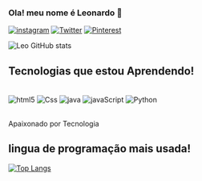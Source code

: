 ### Ola! meu nome é Leonardo 👊

[![instagram](https://img.shields.io/badge/Instagram-E4405F?style=for-the-badge&logo=instagram&logoColor=white)](https://www.instagram.com/leroo__o/)
[![Twitter](https://img.shields.io/badge/Twitter-1DA1F2?style=for-the-badge&logo=twitter&logoColor=white)](https://twitter.com/Leroo_off)
[![Pinterest](https://img.shields.io/badge/Pinterest-%23E60023.svg?&style=for-the-badge&logo=Pinterest&logoColor=white)](https://br.pinterest.com/LeroZinho666/)

![Leo GitHub stats](https://github-readme-stats.vercel.app/api?username=LeonardoPSilva1&show_icons=true&theme=synthwave)
 
  ## Tecnologias que estou Aprendendo!

  <div style="display: inline_block"><br/>
    <img align="center" alt="html5" src="https://img.shields.io/badge/HTML5-E34F26?style=for-the-badge&logo=html5&logoColor=white">
    <img align="center" alt="Css" src="https://img.shields.io/badge/CSS3-1572B6?style=for-the-badge&logo=css3&logoColor=white">
     <img align="center" alt="java" src="https://img.shields.io/badge/Java-ED8B00?style=for-the-badge&logo=java&logoColor=white">
     <img align="center" alt="javaScript" src="https://img.shields.io/badge/JavaScript-F7DF1E?style=for-the-badge&logo=javascript&logoColor=black">
     <img align="center" alt="Python" src="https://img.shields.io/badge/Python-3776AB?style=for-the-badge&logo=python&logoColor=white">
  </div><br>

  Apaixonado por Tecnologia

## lingua de programação mais usada!

[![Top Langs](https://github-readme-stats.vercel.app/api/top-langs/?username=LeonardoPSilva1)](https://github.com/anuraghazra/github-readme-stats) 
